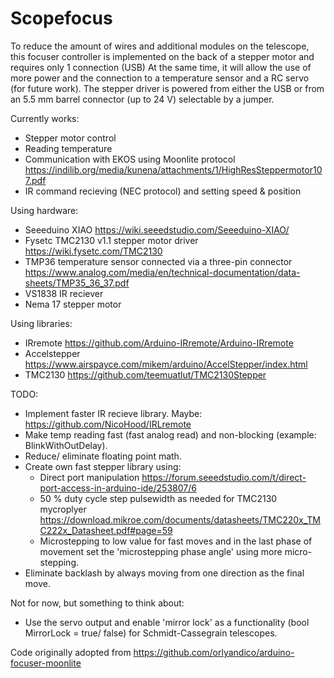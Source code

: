# Scopefocus

To reduce the amount of wires and additional modules on the telescope, this focuser controller is implemented on the back of a stepper motor and requires only 1 connection (USB)
At the same time, it will allow the use of more power and the connection to a temperature sensor and a RC servo (for future work).
The stepper driver is powered from either the USB or from an 5.5 mm barrel connector (up to 24 V) selectable by a jumper.

Currently works:
- Stepper motor control
- Reading temperature
- Communication with EKOS using Moonlite protocol https://indilib.org/media/kunena/attachments/1/HighResSteppermotor107.pdf
- IR command recieving (NEC protocol) and setting speed & position

Using hardware:
- Seeeduino XIAO https://wiki.seeedstudio.com/Seeeduino-XIAO/
- Fysetc TMC2130 v1.1 stepper motor driver https://wiki.fysetc.com/TMC2130
- TMP36 temperature sensor connected via a three-pin connector https://www.analog.com/media/en/technical-documentation/data-sheets/TMP35_36_37.pdf
- VS1838 IR reciever
- Nema 17 stepper motor

Using libraries:
- IRremote https://github.com/Arduino-IRremote/Arduino-IRremote
- Accelstepper https://www.airspayce.com/mikem/arduino/AccelStepper/index.html
- TMC2130 https://github.com/teemuatlut/TMC2130Stepper

TODO:
- Implement faster IR recieve library. Maybe: https://github.com/NicoHood/IRLremote
- Make temp reading fast (fast analog read) and non-blocking (example: BlinkWithOutDelay).
- Reduce/ eliminate floating point math.
- Create own fast stepper library using:
  - Direct port manipulation https://forum.seeedstudio.com/t/direct-port-access-in-arduino-ide/253807/6
  - 50 % duty cycle step pulsewidth as needed for TMC2130 mycroplyer https://download.mikroe.com/documents/datasheets/TMC220x_TMC222x_Datasheet.pdf#page=59
  - Microstepping to low value for fast moves and in the last phase of movement set the 'microstepping phase angle' using more micro-stepping.
- Eliminate backlash by always moving from one direction as the final move.
 
Not for now, but something to think about:
- Use the servo output and enable 'mirror lock' as a functionality (bool MirrorLock = true/ false) for Schmidt-Cassegrain telescopes.

Code originally adopted from https://github.com/orlyandico/arduino-focuser-moonlite
